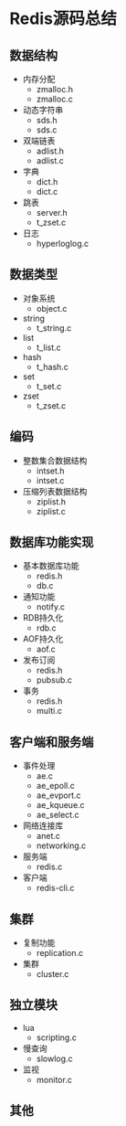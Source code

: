 # Redis源码总结

## 数据结构
- 内存分配
    - zmalloc.h
    - zmalloc.c
- 动态字符串
    - sds.h
    - sds.c
- 双端链表
    - adlist.h
    - adlist.c
- 字典
    - dict.h
    - dict.c
- 跳表
    - server.h
    - t_zset.c
- 日志
    - hyperloglog.c

## 数据类型
- 对象系统
    - object.c
- string
    - t_string.c
- list
    - t_list.c
- hash
    - t_hash.c
- set
    - t_set.c
- zset
    - t_zset.c

## 编码
- 整数集合数据结构
    - intset.h
    - intset.c
- 压缩列表数据结构
    - ziplist.h
    - ziplist.c

## 数据库功能实现
- 基本数据库功能
    - redis.h
    - db.c
- 通知功能
    - notify.c
- RDB持久化
    - rdb.c
- AOF持久化
    - aof.c
- 发布订阅
    - redis.h
    - pubsub.c
- 事务
    - redis.h
    - multi.c

## 客户端和服务端
- 事件处理
    - ae.c
    - ae_epoll.c
    - ae_evport.c
    - ae_kqueue.c
    - ae_select.c
- 网络连接库
    - anet.c
    - networking.c
- 服务端
    - redis.c
- 客户端
    - redis-cli.c

## 集群
- 复制功能
    - replication.c
- 集群
    - cluster.c

## 独立模块
- lua
    - scripting.c
- 慢查询
    - slowlog.c
- 监视
    - monitor.c

## 其他

